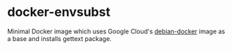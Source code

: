 docker-envsubst
===============

Minimal Docker image which uses Google Cloud's [debian-docker](https://github.com/GoogleCloudPlatform/debian-docker) image as a base and installs gettext package.
